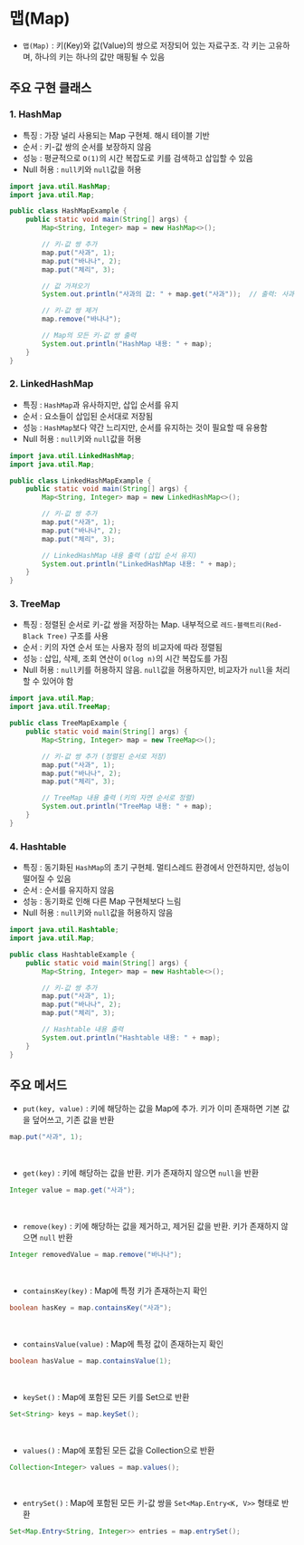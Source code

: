 # 맵(Map)
- `맵(Map)` : 키(Key)와 값(Value)의 쌍으로 저장되어 있는 자료구조. 각 키는 고유하며, 하나의 키는 하나의 값만 매핑될 수 있음

## 주요 구현 클래스
### 1. HashMap
- 특징 : 가장 널리 사용되는 Map 구현체. 해시 테이블 기반
- 순서 : 키-값 쌍의 순서를 보장하지 않음
- 성능 : 평균적으로 `O(1)`의 시간 복잡도로 키를 검색하고 삽입할 수 있음
- Null 허용 : `null`키와 `null`값을 허용
```java
import java.util.HashMap;
import java.util.Map;

public class HashMapExample {
    public static void main(String[] args) {
        Map<String, Integer> map = new HashMap<>();

        // 키-값 쌍 추가
        map.put("사과", 1);
        map.put("바나나", 2);
        map.put("체리", 3);

        // 값 가져오기
        System.out.println("사과의 값: " + map.get("사과"));  // 출력: 사과의 값: 1

        // 키-값 쌍 제거
        map.remove("바나나");

        // Map의 모든 키-값 쌍 출력
        System.out.println("HashMap 내용: " + map);
    }
}
```


### 2. LinkedHashMap
- 특징 : `HashMap`과 유사하지만, 삽입 순서를 유지
- 순서 : 요소들이 삽입된 순서대로 저장됨
- 성능 : `HashMap`보다 약간 느리지만, 순서를 유지하는 것이 필요할 때 유용함
- Null 허용 : `null`키와 `null`값을 허용
```java
import java.util.LinkedHashMap;
import java.util.Map;

public class LinkedHashMapExample {
    public static void main(String[] args) {
        Map<String, Integer> map = new LinkedHashMap<>();

        // 키-값 쌍 추가
        map.put("사과", 1);
        map.put("바나나", 2);
        map.put("체리", 3);

        // LinkedHashMap 내용 출력 (삽입 순서 유지)
        System.out.println("LinkedHashMap 내용: " + map);
    }
}

```


### 3. TreeMap
- 특징 : 정렬된 순서로 키-값 쌍을 저장하는 Map. 내부적으로 `레드-블랙트리(Red-Black Tree)` 구조를 사용
- 순서 : 키의 자연 순서 또는 사용자 정의 비교자에 따라 정렬됨
- 성능 : 삽입, 삭제, 조회 연산이 `O(log n)`의 시간 복잡도를 가짐
- Null 허용 : `null`키를 허용하지 않음. `null`값을 허용하지만, 비교자가 `null`을 처리할 수 있어야 함
```java
import java.util.Map;
import java.util.TreeMap;

public class TreeMapExample {
    public static void main(String[] args) {
        Map<String, Integer> map = new TreeMap<>();

        // 키-값 쌍 추가 (정렬된 순서로 저장)
        map.put("사과", 1);
        map.put("바나나", 2);
        map.put("체리", 3);

        // TreeMap 내용 출력 (키의 자연 순서로 정렬)
        System.out.println("TreeMap 내용: " + map);
    }
}
```

### 4. Hashtable
- 특징 : 동기화된 `HashMap`의 초기 구현체. 멀티스레드 환경에서 안전하지만, 성능이 떨어질 수 있음
- 순서 : 순서를 유지하지 않음
- 성능 : 동기화로 인해 다른 Map 구현체보다 느림
- Null 허용 : `null`키와 `null`값을 허용하지 않음
```java
import java.util.Hashtable;
import java.util.Map;

public class HashtableExample {
    public static void main(String[] args) {
        Map<String, Integer> map = new Hashtable<>();

        // 키-값 쌍 추가
        map.put("사과", 1);
        map.put("바나나", 2);
        map.put("체리", 3);

        // Hashtable 내용 출력
        System.out.println("Hashtable 내용: " + map);
    }
}

```

## 주요 메서드
- `put(key, value)` : 키에 해당하는 값을 Map에 추가. 키가 이미 존재하면 기본 값을 덮어쓰고, 기존 값을 반환
```java
map.put("사과", 1);
```
<br>

- `get(key)` : 키에 해당하는 값을 반환. 키가 존재하지 않으면 `null`을 반환
```java
Integer value = map.get("사과");
```
<br>

- `remove(key)` : 키에 해당하는 값을 제거하고, 제거된 값을 반환. 키가 존재하지 않으면 `null` 반환
```java
Integer removedValue = map.remove("바나나");
```
<br>

- `containsKey(key)` : Map에 특정 키가 존재하는지 확인
```java
boolean hasKey = map.containsKey("사과");
```
<br>

- `containsValue(value)` : Map에 특정 값이 존재하는지 확인
```java
boolean hasValue = map.containsValue(1);
```
<br>

- `keySet()` : Map에 포함된 모든 키를 Set으로 반환
```java
Set<String> keys = map.keySet();
```
<br>

- `values()` : Map에 포함된 모든 값을 Collection으로 반환
```java
Collection<Integer> values = map.values();
```
<br>

- `entrySet()` : Map에 포함된 모든 키-값 쌍을 `Set<Map.Entry<K, V>>` 형태로 반환
```java
Set<Map.Entry<String, Integer>> entries = map.entrySet();
```